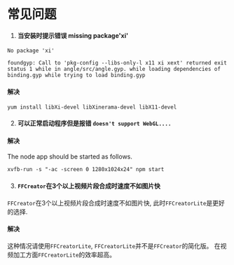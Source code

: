# 常见问题

1. #### 当安装时提示错误 missing package'xi'

```shell
No package 'xi'

foundgyp: Call to 'pkg-config --libs-only-l x11 xi xext' returned exit status 1 while in angle/src/angle.gyp. while loading dependencies of binding.gyp while trying to load binding.gyp
```

#### 解决

```shell
yum install libXi-devel libXinerama-devel libX11-devel
```

2. #### 可以正常启动程序但是报错 `doesn't support WebGL....`

#### 解决

The node app should be started as follows.

```shell
xvfb-run -s "-ac -screen 0 1280x1024x24" npm start
```

3. #### `FFCreator`在3个以上视频片段合成时速度不如图片快

`FFCreator`在3个以上视频片段合成时速度不如图片快, 此时`FFCreatorLite`是更好的选择.

#### 解决

这种情况请使用`FFCreatorLite`, `FFCreatorLite`并不是`FFCreator`的简化版。
在视频加工方面`FFCreatorLite`的效率超高。